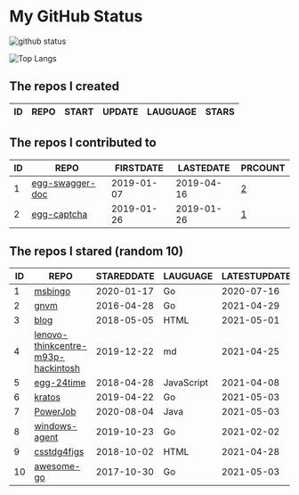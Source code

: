 # My GitHub Status

<img src="https://github-readme-stats-1.yihong0618.vercel.app/api?username=jc-lathander&show_icons=true&&&hide_title=true&count_private=true" alt="github status" />

![Top Langs](https://github-readme-stats-1.yihong0618.vercel.app/api/top-langs/?username=jc-lathander&layout=compact)

<!--START_SECTION:my_github-->
## The repos I created
| ID | REPO | START | UPDATE | LAUGUAGE | STARS |
|----|------|-------|--------|----------|-------|

## The repos I contributed to
| ID |                                REPO                                | FIRSTDATE  | LASTEDATE  |                                          PRCOUNT                                           |
|----|--------------------------------------------------------------------|------------|------------|--------------------------------------------------------------------------------------------|
|  1 | [egg-swagger-doc](https://github.com/Yanshijie-EL/egg-swagger-doc) | 2019-01-07 | 2019-04-16 | [2](https://github.com/Yanshijie-EL/egg-swagger-doc/pulls?q=is%3Apr+author%3Ajc-lathander) |
|  2 | [egg-captcha](https://github.com/Raoul1996/egg-captcha)            | 2019-01-26 | 2019-01-26 | [1](https://github.com/Raoul1996/egg-captcha/pulls?q=is%3Apr+author%3Ajc-lathander)        |

## The repos I stared (random 10)
| ID |                                                 REPO                                                  | STAREDDATE |  LAUGUAGE  | LATESTUPDATE |
|----|-------------------------------------------------------------------------------------------------------|------------|------------|--------------|
|  1 | [msbingo](https://github.com/khoad/msbingo)                                                           | 2020-01-17 | Go         | 2020-07-16   |
|  2 | [gnvm](https://github.com/Kenshin/gnvm)                                                               | 2016-04-28 | Go         | 2021-04-29   |
|  3 | [blog](https://github.com/xizhibei/blog)                                                              | 2018-05-05 | HTML       | 2021-05-01   |
|  4 | [lenovo-thinkcentre-m93p-hackintosh](https://github.com/mingcheng/lenovo-thinkcentre-m93p-hackintosh) | 2019-12-22 | md         | 2021-04-25   |
|  5 | [egg-24time](https://github.com/seasonstar/egg-24time)                                                | 2018-04-28 | JavaScript | 2021-04-08   |
|  6 | [kratos](https://github.com/go-kratos/kratos)                                                         | 2019-04-22 | Go         | 2021-05-03   |
|  7 | [PowerJob](https://github.com/PowerJob/PowerJob)                                                      | 2020-08-04 | Java       | 2021-05-03   |
|  8 | [windows-agent](https://github.com/freedomkk-qfeng/windows-agent)                                     | 2019-10-23 | Go         | 2021-02-02   |
|  9 | [csstdg4figs](https://github.com/meyerweb/csstdg4figs)                                                | 2018-10-02 | HTML       | 2021-04-28   |
| 10 | [awesome-go](https://github.com/avelino/awesome-go)                                                   | 2017-10-30 | Go         | 2021-05-03   |

<!--END_SECTION:my_github-->
